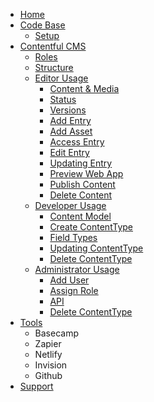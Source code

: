 - [Home](./Home)
- [Code Base](./Code-Base)
  - [Setup](./Setup)
- [Contentful CMS](./Contentful-CMS)
  - [Roles](./CMS-Roles)
  - [Structure](./CMS-Structure)
  - [Editor Usage](./CMS-Editor-Usage)
    - [Content & Media](./CMS-Content-&-Media)
    - [Status](./CMS-Status)
    - [Versions](./CMS-Versions)
    - [Add Entry](./CMS-Add-Entry)
    - [Add Asset](./CMS-Add-Asset)
    - [Access Entry](./CMS-Access-Entry)
    - [Edit Entry](./CMS-Edit-Entry)
    - [Updating Entry](./CMS-Updating-Entry)
    - [Preview Web App](./CMS-Preview)
    - [Publish Content](./CMS-Publish-Content)
    - [Delete Content](./CMS-Delete-Entry)
  - [Developer Usage](./CMS-Developer-Usage)
    - [Content Model](./CMS-Content-Model)
    - [Create ContentType](./CMS-Create-ContentType)
    - [Field Types](./CMS-Field-Types)
    - [Updating ContentType](./CMS-Updating-ContentType)
    - [Delete ContentType](./CMS-Delete-ContentType)
  - [Administrator Usage](./CMS-Developer-Usage)
    - [Add User](./Add-User)
    - [Assign Role](./Assign-Role)
    - [API](./API)
    - [Delete ContentType](./CMS-Delete-ContentType)
- [Tools](./Tools)
  - Basecamp
  - Zapier
  - Netlify
  - Invision
  - Github
- [Support](./Support)
